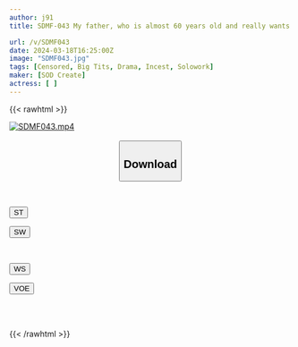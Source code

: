 ```yaml
---
author: j91
title: SDMF-043 My father, who is almost 60 years old and really wants to have a second child, is forced to have his testicles massaged every day to boost his energy. I'm dreaming

url: /v/SDMF043
date: 2024-03-18T16:25:00Z
image: "SDMF043.jpg"
tags: [Censored, Big Tits, Drama, Incest, Solowork]
maker: [SOD Create]
actress: [ ]
---
```



{{< rawhtml >}}

<div class="video" data-videoid="J9KMaerrolHjBxy">
    <a href="javascript:;">
        <img src="/v/SDMF043/SDMF043.jpg" width="WIDTH" height="HEIGHT" alt="SDMF043.mp4" loading="lazy">
    </a>
</div>

<script type="text/javascript" src="https://j91.asia/asset/on-demand-st.js"></script>

<br>
  <link rel="stylesheet" href="https://j91.asia/asset/bs5.css">
  
  <center>
  <button class="btn btn-primary" type="button" data-bs-toggle="collapse" data-bs-target=".multi-collapse" aria-expanded="false" aria-controls="multiCollapseExample1 multiCollapseExample2"><h2>Download</h2></button></center>
</p>
<div class="row">
  <div class="col">
    <div class="collapse multi-collapse" id="multiCollapseExample1">
      <div class="card card-body">
	      	      <br>
<div class="buttons">  
<p><a href="https://streamtape.to/v/J9KMaerrolHjBxy" target="_blank"><button class="btn-hover color-3"><i class="fa fa-download"></i> ST</button></a></p>
<p><a href="https://asnwish.com/feubye7lyx9d" target="_blank"><button class="btn-hover color-2"><i class="fa fa-download"></i> SW</button></a></p></div>
    </div>
  </div>
</div>
  <div class="col">
    <div class="collapse multi-collapse" id="multiCollapseExample2">
      <div class="card card-body">
	      <br>
<div class="buttons">
<p><a href="https://wolfstream.tv/bzt76q5cvo4u"><button class="btn-hover color-9"><i class="fa fa-download"></i> WS</button></a></p>
<p><a href="https://voe.sx/u1hphvygqody"><button class="btn-hover color-8"><i class="fa fa-download"></i> VOE</button></a></p></div>
<br><br>
      </div>
    </div>
  </div>
</div>

{{< /rawhtml >}}